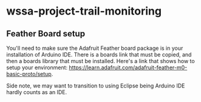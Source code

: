 # wssa-project-trail-monitoring


## Feather Board setup
You'll need to make sure the Adafruit Feather board package is in your installation of Arduino IDE. There is a boards link that must be copied, and then a boards library that must be installed. Here's a link that shows how to setup your environment: https://learn.adafruit.com/adafruit-feather-m0-basic-proto/setup.

Side note, we may want to transition to using Eclipse being Arduino IDE hardly counts as an IDE.
